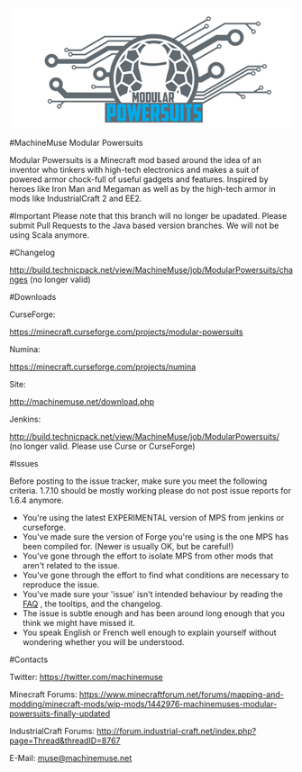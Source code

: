 ![](/src/main/resources/assets/powersuits/textures/logo.png?raw=true)

#MachineMuse Modular Powersuits

Modular Powersuits is a Minecraft mod based around the idea of an inventor who tinkers with high-tech electronics and makes a suit of powered armor chock-full of useful gadgets and features. Inspired by heroes like Iron Man and Megaman as well as by the high-tech armor in mods like IndustrialCraft 2 and EE2.

#Important
Please note that this branch will no longer be upadated. Please submit Pull Requests to the Java based version branches. We will not be using Scala anymore.

#Changelog

http://build.technicpack.net/view/MachineMuse/job/ModularPowersuits/changes  (no longer valid)

#Downloads

CurseForge:

https://minecraft.curseforge.com/projects/modular-powersuits

Numina:

https://minecraft.curseforge.com/projects/numina


Site:

http://machinemuse.net/download.php

Jenkins:

http://build.technicpack.net/view/MachineMuse/job/ModularPowersuits/ (no longer valid. Please use Curse or CurseForge)

#Issues

Before posting to the issue tracker, make sure you meet the following criteria. 1.7.10 should be mostly working please do not post issue reports for 1.6.4 anymore.

- You're using the latest EXPERIMENTAL version of MPS from jenkins or curseforge.
- You've made sure the version of Forge you're using is the one MPS has been compiled for. (Newer is usually OK, but be careful!)
- You've gone through the effort to isolate MPS from other mods that aren't related to the issue.
- You've gone through the effort to find what conditions are necessary to reproduce the issue.
- You've made sure your 'issue' isn't intended behaviour by reading the [FAQ](http://machinemuse.net/faq.php) , the tooltips, and the changelog.
- The issue is subtle enough and has been around long enough that you think we might have missed it.
- You speak English or French well enough to explain yourself without wondering whether you will be understood. 

#Contacts

Twitter: https://twitter.com/machinemuse

Minecraft Forums: https://www.minecraftforum.net/forums/mapping-and-modding/minecraft-mods/wip-mods/1442976-machinemuses-modular-powersuits-finally-updated

IndustrialCraft Forums: http://forum.industrial-craft.net/index.php?page=Thread&threadID=8767

E-Mail: muse@machinemuse.net

